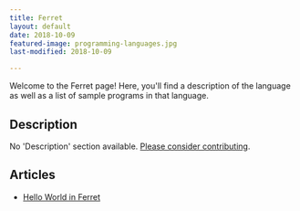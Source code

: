 ```yaml
---
title: Ferret
layout: default
date: 2018-10-09
featured-image: programming-languages.jpg
last-modified: 2018-10-09

---
```


Welcome to the Ferret page! Here, you'll find a description of the language as well as a list of sample programs in that language.

## Description

No 'Description' section available. [Please consider contributing](https://github.com/TheRenegadeCoder/sample-programs-website).

## Articles

- [Hello World in Ferret](https://rzuckerm.github.io/sample-programs-website-copy/projects/hello-world/ferret)